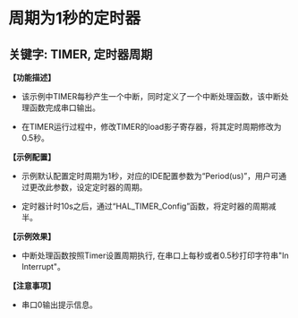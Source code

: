 # 周期为1秒的定时器
## 关键字: TIMER, 定时器周期

**【功能描述】**
+ 该示例中TIMER每秒产生一个中断，同时定义了一个中断处理函数，该中断处理函数完成串口输出。

+ 在TIMER运行过程中，修改TIMER的load影子寄存器，将其定时周期修改为0.5秒。

**【示例配置】**
+ 示例默认配置定时周期为1秒，对应的IDE配置参数为“Period(us)”，用户可通过更改此参数，设定定时器的周期。

+ 定时器计时10s之后，通过“HAL_TIMER_Config”函数，将定时器的周期减半。

**【示例效果】**
+ 中断处理函数按照Timer设置周期执行, 在串口上每秒或者0.5秒打印字符串"In Interrupt"。
 
**【注意事项】**
+ 串口0输出提示信息。